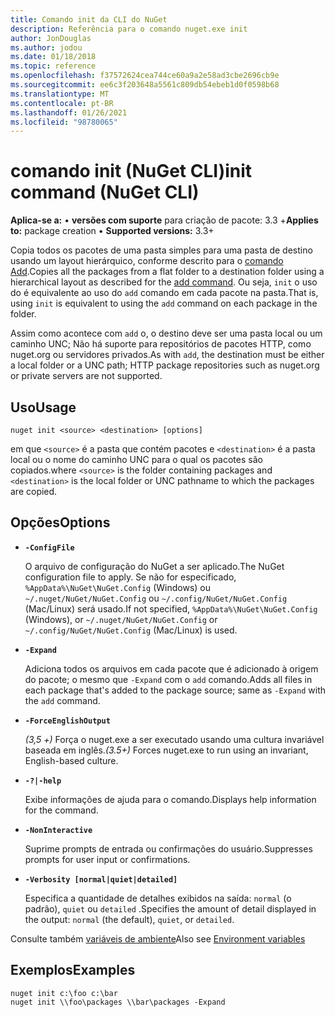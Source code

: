 ```yaml
---
title: Comando init da CLI do NuGet
description: Referência para o comando nuget.exe init
author: JonDouglas
ms.author: jodou
ms.date: 01/18/2018
ms.topic: reference
ms.openlocfilehash: f37572624cea744ce60a9a2e58ad3cbe2696cb9e
ms.sourcegitcommit: ee6c3f203648a5561c809db54ebeb1d0f0598b68
ms.translationtype: MT
ms.contentlocale: pt-BR
ms.lasthandoff: 01/26/2021
ms.locfileid: "98780065"
---
```

# <a name="init-command-nuget-cli"></a><span data-ttu-id="2b39d-103">comando init (NuGet CLI)</span><span class="sxs-lookup"><span data-stu-id="2b39d-103">init command (NuGet CLI)</span></span>

<span data-ttu-id="2b39d-104">**Aplica-se a:** &bullet; **versões com suporte** para criação de pacote: 3.3 +</span><span class="sxs-lookup"><span data-stu-id="2b39d-104">**Applies to:** package creation &bullet; **Supported versions:** 3.3+</span></span>

<span data-ttu-id="2b39d-105">Copia todos os pacotes de uma pasta simples para uma pasta de destino usando um layout hierárquico, conforme descrito para o [comando Add](cli-ref-add.md).</span><span class="sxs-lookup"><span data-stu-id="2b39d-105">Copies all the packages from a flat folder to a destination folder using a hierarchical layout as described for the [add command](cli-ref-add.md).</span></span> <span data-ttu-id="2b39d-106">Ou seja, `init` o uso do é equivalente ao uso do `add` comando em cada pacote na pasta.</span><span class="sxs-lookup"><span data-stu-id="2b39d-106">That is, using `init` is equivalent to using the `add` command on each package in the folder.</span></span>

<span data-ttu-id="2b39d-107">Assim como acontece com `add` o, o destino deve ser uma pasta local ou um caminho UNC; Não há suporte para repositórios de pacotes HTTP, como nuget.org ou servidores privados.</span><span class="sxs-lookup"><span data-stu-id="2b39d-107">As with `add`, the destination must be either a local folder or a UNC path; HTTP package repositories such as nuget.org or private servers are not supported.</span></span>

## <a name="usage"></a><span data-ttu-id="2b39d-108">Uso</span><span class="sxs-lookup"><span data-stu-id="2b39d-108">Usage</span></span>

```cli
nuget init <source> <destination> [options]
```

<span data-ttu-id="2b39d-109">em que `<source>` é a pasta que contém pacotes e `<destination>` é a pasta local ou o nome do caminho UNC para o qual os pacotes são copiados.</span><span class="sxs-lookup"><span data-stu-id="2b39d-109">where `<source>` is the folder containing packages and `<destination>` is the local folder or UNC pathname to which the packages are copied.</span></span>

## <a name="options"></a><span data-ttu-id="2b39d-110">Opções</span><span class="sxs-lookup"><span data-stu-id="2b39d-110">Options</span></span>

- **`-ConfigFile`**

  <span data-ttu-id="2b39d-111">O arquivo de configuração do NuGet a ser aplicado.</span><span class="sxs-lookup"><span data-stu-id="2b39d-111">The NuGet configuration file to apply.</span></span> <span data-ttu-id="2b39d-112">Se não for especificado, `%AppData%\NuGet\NuGet.Config` (Windows) ou `~/.nuget/NuGet/NuGet.Config` ou `~/.config/NuGet/NuGet.Config` (Mac/Linux) será usado.</span><span class="sxs-lookup"><span data-stu-id="2b39d-112">If not specified, `%AppData%\NuGet\NuGet.Config` (Windows), or `~/.nuget/NuGet/NuGet.Config` or `~/.config/NuGet/NuGet.Config` (Mac/Linux) is used.</span></span>

- **`-Expand`**

  <span data-ttu-id="2b39d-113">Adiciona todos os arquivos em cada pacote que é adicionado à origem do pacote; o mesmo que `-Expand` com o `add` comando.</span><span class="sxs-lookup"><span data-stu-id="2b39d-113">Adds all files in each package that's added to the package source; same as `-Expand` with the `add` command.</span></span>

- **`-ForceEnglishOutput`**

  <span data-ttu-id="2b39d-114">*(3,5 +)* Força o nuget.exe a ser executado usando uma cultura invariável baseada em inglês.</span><span class="sxs-lookup"><span data-stu-id="2b39d-114">*(3.5+)* Forces nuget.exe to run using an invariant, English-based culture.</span></span>

- **`-?|-help`**

  <span data-ttu-id="2b39d-115">Exibe informações de ajuda para o comando.</span><span class="sxs-lookup"><span data-stu-id="2b39d-115">Displays help information for the command.</span></span>

- **`-NonInteractive`**

  <span data-ttu-id="2b39d-116">Suprime prompts de entrada ou confirmações do usuário.</span><span class="sxs-lookup"><span data-stu-id="2b39d-116">Suppresses prompts for user input or confirmations.</span></span>

- **`-Verbosity [normal|quiet|detailed]`**

  <span data-ttu-id="2b39d-117">Especifica a quantidade de detalhes exibidos na saída: `normal` (o padrão), `quiet` ou `detailed` .</span><span class="sxs-lookup"><span data-stu-id="2b39d-117">Specifies the amount of detail displayed in the output: `normal` (the default), `quiet`, or `detailed`.</span></span>

<span data-ttu-id="2b39d-118">Consulte também [variáveis de ambiente](cli-ref-environment-variables.md)</span><span class="sxs-lookup"><span data-stu-id="2b39d-118">Also see [Environment variables](cli-ref-environment-variables.md)</span></span>

## <a name="examples"></a><span data-ttu-id="2b39d-119">Exemplos</span><span class="sxs-lookup"><span data-stu-id="2b39d-119">Examples</span></span>

```cli
nuget init c:\foo c:\bar
nuget init \\foo\packages \\bar\packages -Expand
```

